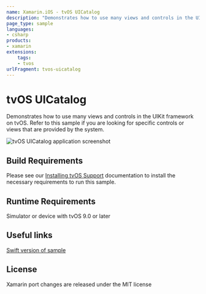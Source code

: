 ```yaml
---
name: Xamarin.iOS - tvOS UICatalog
description: "Demonstrates how to use many views and controls in the UIKit framework on tvOS"
page_type: sample
languages:
- csharp
products:
- xamarin
extensions:
    tags:
    - tvos
urlFragment: tvos-uicatalog
---
```

# tvOS UICatalog

Demonstrates how to use many views and controls in the UIKit framework on tvOS. Refer to this sample if you are looking for specific controls or views that are provided by the system.

![tvOS UICatalog application screenshot](Screenshots/0.png "tvOS UICatalog application screenshot")

## Build Requirements

Please see our [Installing tvOS Support](https://docs.microsoft.com/xamarin/ios/get-started/installation/) documentation to install the necessary requirements to run this sample.

## Runtime Requirements

Simulator or device with tvOS 9.0 or later

## Useful links

[Swift version of sample](https://developer.apple.com/library/prerelease/tvos/samplecode/UICatalogFortvOS/Introduction/Intro.html#//apple_ref/doc/uid/TP40016433)

## License

Xamarin port changes are released under the MIT license
